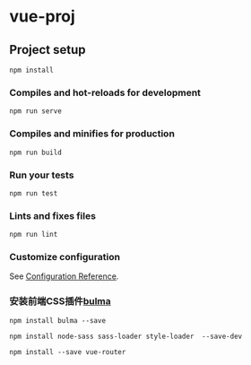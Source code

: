 # vue-proj

## Project setup
```
npm install
```

### Compiles and hot-reloads for development
```
npm run serve
```

### Compiles and minifies for production
```
npm run build
```

### Run your tests
```
npm run test
```

### Lints and fixes files
```
npm run lint
```

### Customize configuration
See [Configuration Reference](https://cli.vuejs.org/config/).

### 安装前端CSS插件[bulma](https://bulma.io/)
```
npm install bulma --save

npm install node-sass sass-loader style-loader  --save-dev 

npm install --save vue-router
```
